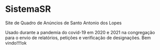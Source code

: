 # SistemaSR
Site de Quadro de Anúncios de Santo Antonio dos Lopes

Usado durante a pandemia do covid-19 em 2020 e 2021 na congregação
para o envio de relatórios, petições e verificação de designações.
Bem vindo!!!!ok